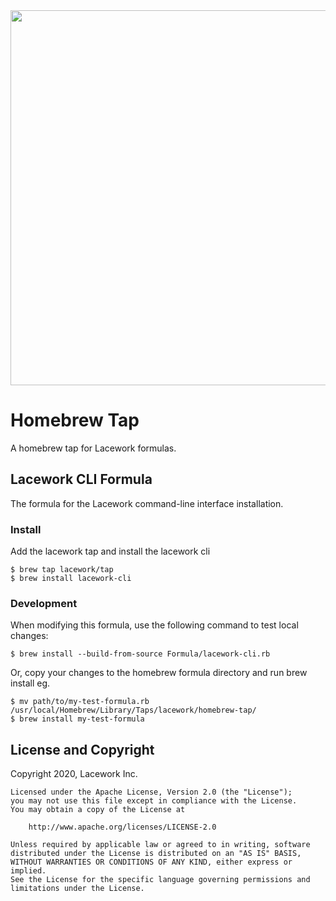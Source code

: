 <img src="https://techally-content.s3-us-west-1.amazonaws.com/public-content/lacework_logo_full.png" width="600">

# Homebrew Tap
A homebrew tap for Lacework formulas.

## Lacework CLI Formula
The formula for the Lacework command-line interface installation.

### Install
Add the lacework tap and install the lacework cli
```
$ brew tap lacework/tap
$ brew install lacework-cli
```

### Development
When modifying this formula, use the following command to test local changes:
```
$ brew install --build-from-source Formula/lacework-cli.rb
```
Or, copy your changes to the homebrew formula directory and run brew install eg.
```
$ mv path/to/my-test-formula.rb /usr/local/Homebrew/Library/Taps/lacework/homebrew-tap/
$ brew install my-test-formula
```

## License and Copyright

Copyright 2020, Lacework Inc.

```
Licensed under the Apache License, Version 2.0 (the "License");
you may not use this file except in compliance with the License.
You may obtain a copy of the License at

    http://www.apache.org/licenses/LICENSE-2.0

Unless required by applicable law or agreed to in writing, software
distributed under the License is distributed on an "AS IS" BASIS,
WITHOUT WARRANTIES OR CONDITIONS OF ANY KIND, either express or implied.
See the License for the specific language governing permissions and
limitations under the License.
```
